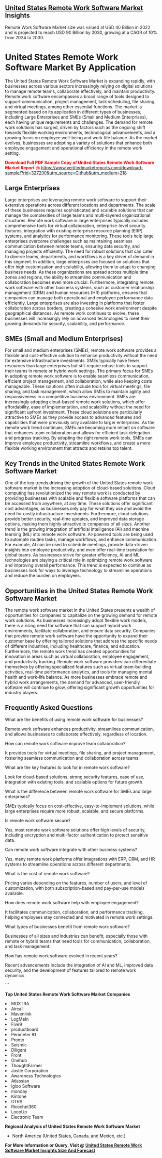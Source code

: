 <h2><a href="https://www.verifiedmarketreports.com/download-sample/?rid=327200&amp;utm_source=Github&amp;utm_medium=218" target="_blank">United States Remote Work Software Market</a> Insights</h2><p>Remote Work Software Market size was valued at USD 40 Billion in 2022 and is projected to reach USD 90 Billion by 2030, growing at a CAGR of 10% from 2024 to 2030.</p><p> <h1>United States Remote Work Software Market By Application</h1> <p>The United States Remote Work Software Market is expanding rapidly, with businesses across various sectors increasingly relying on digital solutions to manage remote teams, collaborate effectively, and maintain productivity. Remote work software encompasses a broad range of tools designed to support communication, project management, task scheduling, file sharing, and virtual meetings, among other essential functions. The market is segmented based on its application in different types of businesses, including Large Enterprises and SMEs (Small and Medium Enterprises), each having unique requirements and challenges. The demand for remote work solutions has surged, driven by factors such as the ongoing shift towards flexible working environments, technological advancements, and a growing focus on employee well-being and work-life balance. As the market evolves, businesses are adopting a variety of solutions that enhance both employee engagement and operational efficiency in the remote work setting. <p><span class=""><span style="color: #ff0000;"><strong>Download Full PDF Sample Copy of United States Remote Work Software Market Report</strong> @ </span><a href="https://www.verifiedmarketreports.com/download-sample/?rid=327200&amp;utm_source=Github&amp;utm_medium=218" target="_blank">https://www.verifiedmarketreports.com/download-sample/?rid=327200&amp;utm_source=Github&amp;utm_medium=218</a></span></p></p> <h2>Large Enterprises</h2> <p>Large enterprises are leveraging remote work software to support their extensive operations across different locations and departments. The scale of these businesses requires sophisticated and scalable solutions that can manage the complexities of large teams and multi-layered organizational structures. Remote work software in large enterprises typically includes comprehensive tools for virtual collaboration, enterprise-level security features, integration with existing enterprise resource planning (ERP) systems, and analytics for performance monitoring. These tools help large enterprises overcome challenges such as maintaining seamless communication between remote teams, ensuring data security, and managing projects efficiently. The need for robust solutions that can cater to diverse teams, departments, and workflows is a key driver of demand in this segment. In addition, large enterprises are focused on solutions that offer high customization and scalability, allowing them to adapt to changing business needs. As these organizations are spread across multiple time zones and regions, the ability to streamline communication and collaboration becomes even more crucial. Furthermore, integrating remote work software with other business systems, such as customer relationship management (CRM) and human resources (HR) platforms, ensures that companies can manage both operational and employee performance data efficiently. Large enterprises are also investing in platforms that foster collaboration across borders, creating a cohesive work environment despite geographical distances. As remote work continues to evolve, these businesses will increasingly rely on advanced technologies to meet their growing demands for security, scalability, and performance. <h2>SMEs (Small and Medium Enterprises)</h2> <p>For small and medium enterprises (SMEs), remote work software provides a flexible and cost-effective solution to enhance productivity without the need for extensive infrastructure investments. SMEs typically have fewer resources than large enterprises but still require robust tools to support their teams in remote or hybrid work settings. The primary focus for SMEs in adopting remote work software is to enable seamless communication, efficient project management, and collaboration, while also keeping costs manageable. These solutions often include tools for virtual meetings, file sharing, and task management, which allow SMEs to maintain agility and responsiveness in a competitive business environment. SMEs are increasingly adopting cloud-based remote work solutions, which offer affordability, ease of implementation, and scalability without the need for significant upfront investment. These cloud solutions are particularly attractive to SMEs as they provide access to advanced features and capabilities that were previously only available to larger enterprises. As the remote work trend continues, SMEs are becoming more reliant on software that enhances team collaboration and allows for efficient task delegation and progress tracking. By adopting the right remote work tools, SMEs can improve employee productivity, streamline workflows, and create a more flexible working environment that attracts and retains top talent. <h2>Key Trends in the United States Remote Work Software Market</h2> <p>One of the key trends driving the growth of the United States remote work software market is the increasing adoption of cloud-based solutions. Cloud computing has revolutionized the way remote work is conducted by providing businesses with scalable and flexible software platforms that can be accessed from anywhere, at any time. These solutions offer significant cost advantages, as businesses only pay for what they use and avoid the need for costly infrastructure investments. Furthermore, cloud solutions provide better security, real-time updates, and improved data storage options, making them highly attractive to companies of all sizes. Another trend is the growing integration of artificial intelligence (AI) and machine learning (ML) into remote work software. AI-powered tools are being used to automate routine tasks, manage workflows, and enhance communication. For example, AI can be used to schedule meetings, provide data-driven insights into employee productivity, and even offer real-time translation for global teams. As businesses strive for greater efficiency, AI and ML technologies are playing a critical role in optimizing remote work software and improving overall performance. This trend is expected to continue as businesses look for ways to leverage technology to streamline operations and reduce the burden on employees. <h2>Opportunities in the United States Remote Work Software Market</h2> <p>The remote work software market in the United States presents a wealth of opportunities for companies to capitalize on the growing demand for remote work solutions. As businesses increasingly adopt flexible work models, there is a rising need for software that can support hybrid work environments, facilitate collaboration, and ensure data security. Companies that provide remote work software have the opportunity to expand their customer base by offering tailored solutions that address the specific needs of different industries, including healthcare, finance, and education. Furthermore, the remote work trend has created opportunities for innovation in areas such as virtual collaboration, employee engagement, and productivity tracking. Remote work software providers can differentiate themselves by offering specialized features such as virtual team-building activities, real-time performance analytics, and tools for managing mental health and work-life balance. As more businesses embrace remote and hybrid work arrangements, the demand for advanced, user-friendly software will continue to grow, offering significant growth opportunities for industry players. <h2>Frequently Asked Questions</h2> <p>What are the benefits of using remote work software for businesses?</p> <p>Remote work software enhances productivity, streamlines communication, and allows businesses to collaborate effectively, regardless of location.</p> <p>How can remote work software improve team collaboration?</p> <p>It provides tools for virtual meetings, file sharing, and project management, fostering seamless communication and collaboration across teams.</p> <p>What are the key features to look for in remote work software?</p> <p>Look for cloud-based solutions, strong security features, ease of use, integration with existing tools, and scalable options for future growth.</p> <p>What is the difference between remote work software for SMEs and large enterprises?</p> <p>SMEs typically focus on cost-effective, easy-to-implement solutions, while large enterprises require more robust, scalable, and secure platforms.</p> <p>Is remote work software secure?</p> <p>Yes, most remote work software solutions offer high levels of security, including encryption and multi-factor authentication to protect sensitive data.</p> <p>Can remote work software integrate with other business systems?</p> <p>Yes, many remote work platforms offer integrations with ERP, CRM, and HR systems to streamline operations across different departments.</p> <p>What is the cost of remote work software?</p> <p>Pricing varies depending on the features, number of users, and level of customization, with both subscription-based and pay-per-use models available.</p> <p>How does remote work software help with employee engagement?</p> <p>It facilitates communication, collaboration, and performance tracking, helping employees stay connected and motivated in remote work settings.</p> <p>What types of businesses benefit from remote work software?</p> <p>Businesses of all sizes and industries can benefit, especially those with remote or hybrid teams that need tools for communication, collaboration, and task management.</p> <p>How has remote work software evolved in recent years?</p> <p>Recent advancements include the integration of AI and ML, improved data security, and the development of features tailored to remote work dynamics.</p> ```</p><p><strong>Top United States Remote Work Software Market Companies</strong></p><div data-test-id=""><p><li>MOXTRA</li><li> Aircall</li><li> Mavenlink</li><li> LogMeIn</li><li> Five9</li><li> productboard</li><li> Perimeter 81</li><li> Pronto</li><li> Seismic</li><li> Diligent</li><li> Front</li><li> Onehub</li><li> ThoughtFarmer</li><li> Jostle Corporation</li><li> Awareness Technologies</li><li> Atlassian</li><li> Igloo Software</li><li> monday</li><li> Kintone</li><li> OTRS</li><li> Ricochet360</li><li> LoopUp</li><li> Electronic Team</li></p><div><strong>Regional Analysis of&nbsp;United States Remote Work Software Market</strong></div><ul><li dir="ltr"><p dir="ltr">North America&nbsp;(United States, Canada, and Mexico, etc.)</p></li></ul><p><strong>For More Information or Query, Visit @&nbsp;</strong><strong><a href="https://www.verifiedmarketreports.com/product/remote-work-software-market/?utm_source=Github&amp;utm_medium=218" target="_blank">United States Remote Work Software Market Insights Size And Forecast</a></strong></p></div>

